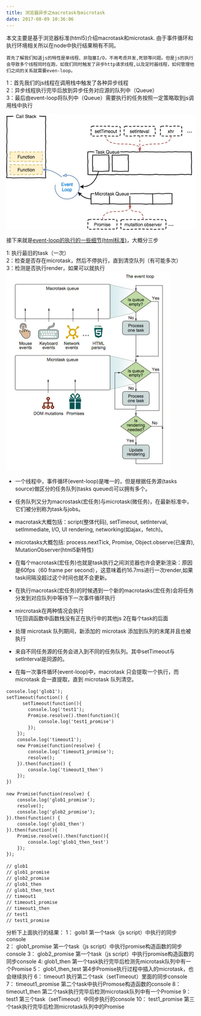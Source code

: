 ```yaml
---
title: 浏览器异步之macrotask与microtask
date: 2017-08-09 10:36:06
---
```


本文主要是基于浏览器标准(html5)介绍macrotask和microtask. 由于事件循环和执行环境相关所以在node中执行结果稍有不同。  

`首先了解我们知道js的特性是单线程、非阻塞I/O，不用考虑并发,死锁等问题。但是js的执行会导致多个线程同时在跑，如我们同时触发了异步http请求线程,以及定时器线程，如何管理他们之间的关系就需要even-loop。`

1：首先我们的js线程在调用栈中触发了各种异步线程  
2：异步线程执行完毕后放到异步任务对应源的队列中（Queue）  
3：最后由event-loop将队列中（Queue）需要执行的任务按照一定策略取到js调用栈中执行

![event-loop](event-loop/event-loop.jpg)

接下来就是[event-loop的执行的一些细节(html标准)](https://html.spec.whatwg.org/multipage/webappapis.html#event-loop-processing-model)，大概分三步

1: 执行最旧的task（一次）  
2：检查是否存在microtask，然后不停执行，直到清空队列（有可能多次）  
3：检测是否执行render，如果可以就执行
![flow](event-loop/flow)

* 一个线程中，事件循环(event-loop)是唯一的，但是根据任务源(tasks source)做区分的任务队列(tasks queued)可以拥有多个。

* 任务队列又分为macrostask(宏任务)与microtask(微任务)，在最新标准中，它们被分别称为task与jobs。

* macrotask大概包括：script(整体代码), setTimeout, setInterval, setImmediate, I/O, UI rendering, networking(如ajax，fetch)。

* microtasks大概包括: process.nextTick, Promise, Object.observe(已废弃), MutationObserver(html5新特性)

* 在每个macrotask(宏任务)也就是task执行之间浏览器也许会更新渲染：原因是60fps（60 frame per second），这意味着约16.7ms进行一次render,如果task间隔没超过这个时间也就不会更新。

* 在执行macrotask(宏任务)的时候遇到一个新的macrotasks(宏任务)会将任务分发到对应队列中等待下一次事件循环执行

* mircrotask在两种情况会执行  
 1在回调函数中函数栈没有正在执行中的其他js
 2在每个task的后面

* 处理 microtask 队列期间，新添加的 microtask 添加到队列的末尾并且也被执行

* 来自不同任务源的任务会进入到不同的任务队列。其中setTimeout与setInterval是同源的。

* 在每一次事件循环(event-loop)中，macrotask 只会提取一个执行，而 microtask 会一直提取，直到 microtask 队列清空。

```
console.log('glob1');
setTimeout(function() {
      setTimeout(function(){
		console.log('test1');
		Promise.resolve().then(function(){
            console.log('test1_promise')
        });
	});
    console.log('timeout1');
    new Promise(function(resolve) {
        console.log('timeout1_promise');
        resolve();
    }).then(function() {
        console.log('timeout1_then')
    });
})

new Promise(function(resolve) {
    console.log('glob1_promise');
    resolve();
    console.log('glob2_promise');
}).then(function() {
    console.log('glob1_then')
}).then(function(){
	Promise.resolve().then(function(){
		console.log('glob1_then_test')
	});
});

// glob1
// glob1_promise
// glob2_promise
// glob1_then
// glob1_then_test
// timeout1
// timeout1_promise
// timeout1_then
// test1
// test1_promise
```
分析下上面执行的结果：
1： golb1 第一个task（js script）中执行的同步console  
2： glob1_promise 第一个task（js script）中执行promise构造函数的同步console
3： glob2_promise 第一个task（js script）中执行promise构造函数的同步console
4:  glob1_then 第一个task执行完毕后检测先microtask队列中有一个Promise
5： glob1_then_test 第4步Promise执行过程中插入的microtask，也会继续执行
6： timeout1 执行第二个task（setTimeout）里面的同步console
7： timeout1_promise 第二个task中执行Promose构造函数的console
8： timeout1_then 第二个task执行完毕后检测microtask队列中有一个Promise
9： test1 第三个task（setTimeout）中同步执行的console
10： test1_promise 第三个task执行完毕后检测microtask队列中的Promise